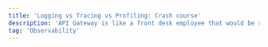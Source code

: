 ```yaml
---
title: 'Logging vs Tracing vs Profiling: Crash course'
description: 'API Gateway is like a front desk employee that would be responsible for answering customers requests and getting their orders in the back of the store.'
tag: 'Observability'
---
```

